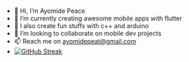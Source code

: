 - 👋 Hi, I’m Ayomide Peace
- 👀 I’m currently creating awesome mobile apps with flutter
- 🌱 I also create fun stuffs with c++ and arduino
- 💞️ I’m looking to collaborate on mobile dev projects
- 📫 Reach me on ayomidepeat@gmail.com
- [![GitHub Streak](https://github-readme-streak-stats.herokuapp.com?user=ayomidepeat&theme=tokyonight&hide_border=true)](https://git.io/streak-stats)

<!---
AyomidePeat/AyomidePeat is a ✨ special ✨ repository because its `README.md` (this file) appears on your GitHub profile.
You can click thePreview link to take a look at your changes.
--->
